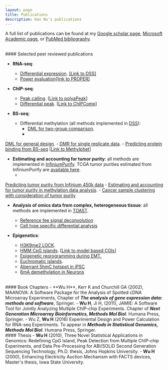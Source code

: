 ```yaml
---
layout: page
title: Publications
description: Hao Wu's publications
---
```


A full list of publications can be found at my
[Google scholar page](http://scholar.google.com/citations?user=tZuI7loAAAAJ&hl=en),
[Microsoft Academic page](https://academic.microsoft.com/#/detail/2708669200),
or [PubMed bibliography](https://www.ncbi.nlm.nih.gov/myncbi/browse/collection/51292197/?sort=date&direction=descending).


<br>
#### Selected peer reviewed publications

- **RNA-seq**:
	- [Differential expression](https://academic.oup.com/biostatistics/article-lookup/doi/10.1093/biostatistics/kxs033). 
	[[Link to DSS]](http://bioconductor.org/packages/release/bioc/html/DSS.html)
	- [Power evaluation](https://academic.oup.com/bioinformatics/article-lookup/doi/10.1093/bioinformatics/btu640)[[link to PROPER]](https://bioconductor.org/packages/release/bioc/html/PROPER.html)

- **ChIP-seq**:
	- [Peak calling](http://journals.plos.org/plosone/article?id=10.1371/journal.pone.0089694).
[<a href="http://web1.sph.emory.edu/users/hwu30/software/polyaPeak.html">Link to polyaPeak</a>]
	- [Differential peak](https://academic.oup.com/bioinformatics/article-lookup/doi/10.1093/bioinformatics/btv094). [<a href="http://bioconductor.org/packages/devel/bioc/html/ChIPComp.html">Link to ChIPComp</a>]
- **BS-seq**:
	- Differential methylation (all methods implemented in [DSS](http://bioconductor.org/packages/release/bioc/html/DSS.html)): 
		- [DML for two-group comparison](https://academic.oup.com/nar/article-lookup/doi/10.1093/nar/gku154).
		- <a href="http://bioinformatics.oxfordjournals.org/content/early/2016/01/27/bioinformatics.btw026.abstract">
DML for general design</a>.
		- <a href="http://nar.oxfordjournals.org/content/early/2015/07/15/nar.gkv715.abstract">
DMR for single replicate data</a>.
	- <a href="http://www.ncbi.nlm.nih.gov/pubmed/25722376">Predicting protein binding from BS-seq</a>
[<a href="https://github.com/benliemory/Methylphet">Link to Methylphet</a>]

- **Estimating and accounting for tumor purity**:
all methods are implemented in [InfiniumPurify](https://cran.r-project.org/web/packages/InfiniumPurify/index.html). TCGA tumor purities estimated from InfiniumPurify are [available here](https://zenodo.org/record/253193#.WMC8-3iZ6bk).
	- <a href="http://www.ncbi.nlm.nih.gov/pubmed/?term=Predicting+tumor+purity+from+methylation+microarray+data">
Predicting tumor purity from Infinium 450k data</a>
	- <a href="https://genomebiology.biomedcentral.com/articles/10.1186/s13059-016-1143-5">
Estimating and accounting for tumor purity in methylation data analysis</a>.
	- [Cancer sample clustering with consideration of tumor purity](https://www.ncbi.nlm.nih.gov/pubmed/28472248)

- **Analysis of omics data from complex, heterogeneous tissue**: all methods are implemented in [TOAST](http://www.bioconductor.org/packages/devel/bioc/html/TOAST.html).
	- [Reference fee signal deconvolution](https://link.springer.com/article/10.1186/s13059-019-1778-0)
	- [Cell type specific differential analysis](https://www.ncbi.nlm.nih.gov/pubmed/30903684)

- **Epigenetics**:
	- <a href="http://www.ncbi.nlm.nih.gov/pubmed/19151716">H3K9me2 LOCK</a>.
	- <a href="http://www.ncbi.nlm.nih.gov/pubmed/20212320">HMM CpG islands</a>.
[<a href="http://web1.sph.emory.edu/users/hwu30/software/makeCGI/index.html">Link to model based CGIs</a>]
	- <a href="http://www.ncbi.nlm.nih.gov/pubmed/21725293">Epigenetic reprogramming during EMT.</a>
	- <a href="http://www.ncbi.nlm.nih.gov/pubmed/23102236">Euchromatic islands</a>.
	- <a href="http://www.ncbi.nlm.nih.gov/pubmed/23685628">Aberrant 5hmC hotspot in iPSC</a>
	- [6mA demethylation in Neurons](https://www.ncbi.nlm.nih.gov/pubmed/30078725)

<br>
#### Book Chapters
- **Wu H**, Kerr K and Churchill GA (2002), MAANOVA:
 A Software Package for the Analysis of Spotted cDNA Microarray Experiments, 
    Chapter of <i><b> The analysis of gene expression data: methods and software</i></b>, Springer.  
- <b>Wu H</b>, Ji H, (2011), JAMIE: A Software Tool for Jointly Analyzing Multiple ChIP-chip Experiments.
Chapter of <i><b>Next Generation Microarray Bioinformatics, Methods Mol Biol</b></i>. Humana Press, Springer.
- Wu Z, <b>Wu H</b> (2016) Experimental Design and Power Calculation for RNA-seq Experiments.
To appear in <b><i>Methods in Statistical Genomics, Methods Mol Biol</i></b>. Humana Press, Springer.

<br>
#### Thesis
- <b> Wu H</b> (2010), Three Novel Statistical Applications in Genomics: Redefining CpG Island,
  Peak Detection from Multiple ChIP-chip Experiments, and Data Pre-Processing for ABI/SOLiD
  Second Generation Sequencing Technology, Ph.D. thesis, Johns Hopkins University.
- <b> Wu H</b> (2000), Enhancing Electricity Auction Mechanism with FACTS devices,
  Master's thesis, Iowa State University. 
